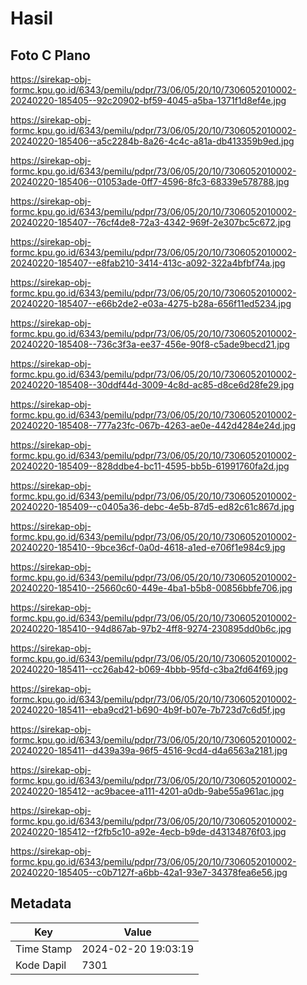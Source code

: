 # Hasil

## Foto C Plano

https://sirekap-obj-formc.kpu.go.id/6343/pemilu/pdpr/73/06/05/20/10/7306052010002-20240220-185405--92c20902-bf59-4045-a5ba-1371f1d8ef4e.jpg

https://sirekap-obj-formc.kpu.go.id/6343/pemilu/pdpr/73/06/05/20/10/7306052010002-20240220-185406--a5c2284b-8a26-4c4c-a81a-db413359b9ed.jpg

https://sirekap-obj-formc.kpu.go.id/6343/pemilu/pdpr/73/06/05/20/10/7306052010002-20240220-185406--01053ade-0ff7-4596-8fc3-68339e578788.jpg

https://sirekap-obj-formc.kpu.go.id/6343/pemilu/pdpr/73/06/05/20/10/7306052010002-20240220-185407--76cf4de8-72a3-4342-969f-2e307bc5c672.jpg

https://sirekap-obj-formc.kpu.go.id/6343/pemilu/pdpr/73/06/05/20/10/7306052010002-20240220-185407--e8fab210-3414-413c-a092-322a4bfbf74a.jpg

https://sirekap-obj-formc.kpu.go.id/6343/pemilu/pdpr/73/06/05/20/10/7306052010002-20240220-185407--e66b2de2-e03a-4275-b28a-656f11ed5234.jpg

https://sirekap-obj-formc.kpu.go.id/6343/pemilu/pdpr/73/06/05/20/10/7306052010002-20240220-185408--736c3f3a-ee37-456e-90f8-c5ade9becd21.jpg

https://sirekap-obj-formc.kpu.go.id/6343/pemilu/pdpr/73/06/05/20/10/7306052010002-20240220-185408--30ddf44d-3009-4c8d-ac85-d8ce6d28fe29.jpg

https://sirekap-obj-formc.kpu.go.id/6343/pemilu/pdpr/73/06/05/20/10/7306052010002-20240220-185408--777a23fc-067b-4263-ae0e-442d4284e24d.jpg

https://sirekap-obj-formc.kpu.go.id/6343/pemilu/pdpr/73/06/05/20/10/7306052010002-20240220-185409--828ddbe4-bc11-4595-bb5b-61991760fa2d.jpg

https://sirekap-obj-formc.kpu.go.id/6343/pemilu/pdpr/73/06/05/20/10/7306052010002-20240220-185409--c0405a36-debc-4e5b-87d5-ed82c61c867d.jpg

https://sirekap-obj-formc.kpu.go.id/6343/pemilu/pdpr/73/06/05/20/10/7306052010002-20240220-185410--9bce36cf-0a0d-4618-a1ed-e706f1e984c9.jpg

https://sirekap-obj-formc.kpu.go.id/6343/pemilu/pdpr/73/06/05/20/10/7306052010002-20240220-185410--25660c60-449e-4ba1-b5b8-00856bbfe706.jpg

https://sirekap-obj-formc.kpu.go.id/6343/pemilu/pdpr/73/06/05/20/10/7306052010002-20240220-185410--94d867ab-97b2-4ff8-9274-230895dd0b6c.jpg

https://sirekap-obj-formc.kpu.go.id/6343/pemilu/pdpr/73/06/05/20/10/7306052010002-20240220-185411--cc26ab42-b069-4bbb-95fd-c3ba2fd64f69.jpg

https://sirekap-obj-formc.kpu.go.id/6343/pemilu/pdpr/73/06/05/20/10/7306052010002-20240220-185411--eba9cd21-b690-4b9f-b07e-7b723d7c6d5f.jpg

https://sirekap-obj-formc.kpu.go.id/6343/pemilu/pdpr/73/06/05/20/10/7306052010002-20240220-185411--d439a39a-96f5-4516-9cd4-d4a6563a2181.jpg

https://sirekap-obj-formc.kpu.go.id/6343/pemilu/pdpr/73/06/05/20/10/7306052010002-20240220-185412--ac9bacee-a111-4201-a0db-9abe55a961ac.jpg

https://sirekap-obj-formc.kpu.go.id/6343/pemilu/pdpr/73/06/05/20/10/7306052010002-20240220-185412--f2fb5c10-a92e-4ecb-b9de-d43134876f03.jpg

https://sirekap-obj-formc.kpu.go.id/6343/pemilu/pdpr/73/06/05/20/10/7306052010002-20240220-185405--c0b7127f-a6bb-42a1-93e7-34378fea6e56.jpg


## Metadata

| Key        | Value               |
| ---------- | ------------------- |
| Time Stamp | 2024-02-20 19:03:19 |
| Kode Dapil | 7301                |



